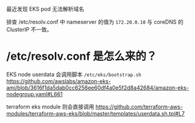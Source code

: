 最近发现 EKS pod 无法解析域名

排查 /etc/resolv.conf 中 nameserver 的值为 `172.20.0.10` 与 coreDNS 的 ClusterIP 不一致。


# /etc/resolv.conf 是怎么来的？

EKS node userdata 会调用脚本 `/etc/eks/bootstrap.sh` https://github.com/awslabs/amazon-eks-ami/blob/3616f1da5dab0cc6256ee60df4a0e5f2d8a42684/amazon-eks-nodegroup.yaml#L661

terraform eks module 则会直接调用
https://github.com/terraform-aws-modules/terraform-aws-eks/blob/master/templates/userdata.sh.tpl#L7
